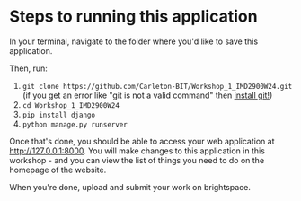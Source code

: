 # Steps to running this application

In your terminal, navigate to the folder where you'd like to save this application.

Then, run:

1. `git clone https://github.com/Carleton-BIT/Workshop_1_IMD2900W24.git` (if you get an error like "git is not a valid command" then [install git!](https://git-scm.com/downloads))
2. `cd Workshop_1_IMD2900W24`
3. `pip install django`
4. `python manage.py runserver`

Once that's done, you should be able to access your web application at http://127.0.0.1:8000. You will make changes to this application in this workshop - and you can view the list of things you need to do on the homepage of the website.

When you're done, upload and submit your work on brightspace.
